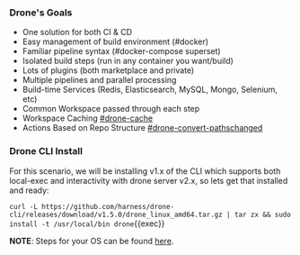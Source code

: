### Drone's Goals

 * One solution for both CI & CD
 * Easy management of build environment (#docker)
 * Familiar pipeline syntax (#docker-compose superset)
 * Isolated build steps (run in any container you want/build)
 * Lots of plugins (both marketplace and private)
 * Multiple pipelines and parallel processing
 * Build-time Services (Redis, Elasticsearch, MySQL, Mongo, Selenium, etc)
 * Common Workspace passed through each step
 * Workspace Caching [#drone-cache](https://github.com/meltwater/drone-cache)
 * Actions Based on Repo Structure [#drone-convert-pathschanged](https://github.com/meltwater/drone-convert-pathschanged)

### Drone CLI Install

For this scenario, we will be installing v1.x of the CLI which supports both local-exec and interactivity with drone server v2.x, so lets get that installed and ready:

`curl -L https://github.com/harness/drone-cli/releases/download/v1.5.0/drone_linux_amd64.tar.gz | tar zx && sudo install -t /usr/local/bin drone`{{exec}}

**NOTE**: Steps for your OS can be found [here](https://docs.drone.io/cli/install/).

